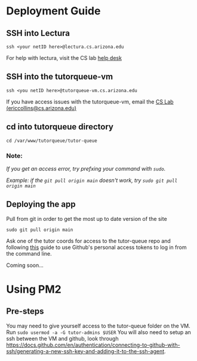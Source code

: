 # Deployment Guide

## SSH into Lectura

`ssh <your netID here>@lectura.cs.arizona.edu`

For help with lectura, visit the CS lab [help desk](https://helpdesk.cs.arizona.edu/)

## SSH into the tutorqueue-vm

`ssh <you netID here>@tutorqueue-vm.cs.arizona.edu`

If you have access issues with the tutorqueue-vm, email the [CS Lab (ericcollins@cs.arizona.edu)](mailto:ericcollins@cs.arizona.edu)

##  cd into tutorqueue directory

`cd /var/www/tutorqueue/tutor-queue`

### Note:

*If you get an access error, try prefxing your command with `sudo`.*

*Example: if the `git pull origin main` doesn't work, try `sudo git pull origin main`*


## Deploying the app

Pull from git in order to get the most up to date version of the site

`sudo git pull origin main`

Ask one of the tutor coords for access to the tutor-queue repo and following [this](https://docs.github.com/en/authentication/keeping-your-account-and-data-secure/creating-a-personal-access-token) guide to use Github's personal access tokens to log in from the command line.

Coming soon...

# Using PM2
## Pre-steps
You may need to give yourself access to the tutor-queue folder on the VM. Run `sudo usermod -a -G tutor-admins $USER`
You will also need to setup an ssh between the VM and github, look through https://docs.github.com/en/authentication/connecting-to-github-with-ssh/generating-a-new-ssh-key-and-adding-it-to-the-ssh-agent.
